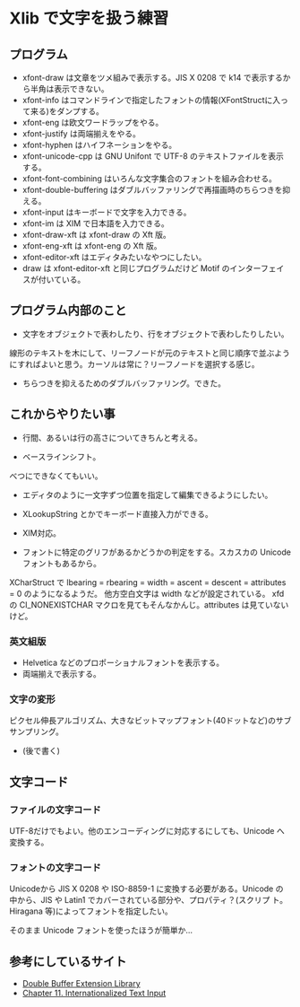 # Xlib で文字を扱う練習

## プログラム

* xfont-draw は文章をツメ組みで表示する。JIS X 0208 で k14 で表示するから半角は表示できない。
* xfont-info はコマンドラインで指定したフォントの情報(XFontStructに入って来る)をダンプする。
* xfont-eng は欧文ワードラップをやる。
* xfont-justify は両端揃えをやる。
* xfont-hyphen はハイフネーションをやる。
* xfont-unicode-cpp は GNU Unifont で UTF-8 のテキストファイルを表示する。
* xfont-font-combining はいろんな文字集合のフォントを組み合わせる。
* xfont-double-buffering はダブルバッファリングで再描画時のちらつきを抑える。
* xfont-input はキーボードで文字を入力できる。
* xfont-im は XIM で日本語を入力できる。
* xfont-draw-xft は xfont-draw の Xft 版。
* xfont-eng-xft は xfont-eng の Xft 版。
* xfont-editor-xft はエディタみたいなやつにしたい。
* draw は xfont-editor-xft と同じプログラムだけど Motif のインターフェイスが付いている。

## プログラム内部のこと

* 文字をオブジェクトで表わしたり、行をオブジェクトで表わしたりしたい。

線形のテキストを木にして、リーフノードが元のテキストと同じ順序で並ぶようにすればよいと思う。カーソルは常に？リーフノードを選択する感じ。

* ちらつきを抑えるためのダブルバッファリング。できた。

## これからやりたい事

* 行間、あるいは行の高さについてきちんと考える。

* ベースラインシフト。

べつにできなくてもいい。

* エディタのように一文字ずつ位置を指定して編集できるようにしたい。

* XLookupString とかでキーボード直接入力ができる。

* XIM対応。

* フォントに特定のグリフがあるかどうかの判定をする。スカスカの Unicode フォントもあるから。

XCharStruct で lbearing = rbearing = width = ascent = descent = attributes = 0 のようになるようだ。
他方空白文字は width などが設定されている。
xfd の CI_NONEXISTCHAR マクロを見てもそんなかんじ。attributes は見ていないけど。

### 英文組版

* Helvetica などのプロポーショナルフォントを表示する。
* 両端揃えで表示する。

### 文字の変形

ピクセル伸長アルゴリズム、大きなビットマップフォント(40ドットなど)のサブサンプリング。

* (後で書く)

## 文字コード

### ファイルの文字コード

UTF-8だけでもよい。他のエンコーディングに対応するにしても、Unicode へ変換する。

### フォントの文字コード

Unicodeから JIS X 0208 や ISO-8859-1 に変換する必要がある。Unicode の
中から、JIS や Latin1 でカバーされている部分や、プロパティ？(スクリプ
ト。Hiragana 等)によってフォントを指定したい。

そのまま Unicode フォントを使ったほうが簡単か…

## 参考にしているサイト

* [Double Buffer Extension Library](http://www.x.org/releases/X11R7.7/doc/libXext/dbelib.html)
* [Chapter 11. Internationalized Text Input](http://menehune.opt.wfu.edu/Kokua/Irix_6.5.21_doc_cd/usr/share/Insight/library/SGI_bookshelves/SGI_Developer/books/XLib_PG/sgi_html/ch11.html)

## 
